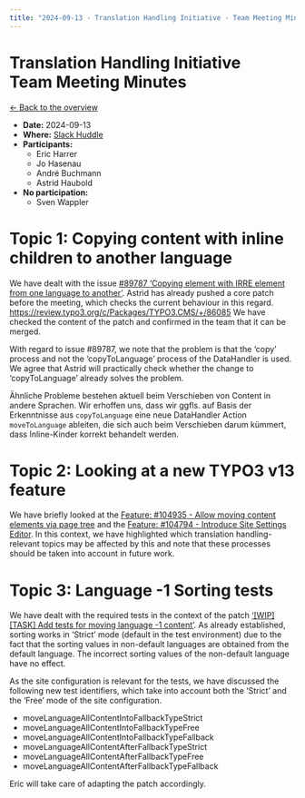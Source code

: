```yaml
---
title: "2024-09-13 - Translation Handling Initiative - Team Meeting Minutes"
---
```


# Translation Handling Initiative<br>Team Meeting Minutes

[← Back to the overview](https://notes.typo3.org/s/f3ae8fZSD)

- **Date:** 2024-09-13<br>
- **Where:** [Slack Huddle](https://app.slack.com/huddle/T024TUMLZ/C05D7UF1L8M)
- **Participants:**
    - Eric Harrer
    - Jo Hasenau
    - André Buchmann
    - Astrid Haubold
- **No participation:**
    - Sven Wappler

# Topic 1: Copying content with inline children to another language

We have dealt with the issue [#89787 ‘Copying element with IRRE element from one language to another’](https://forge.typo3.org/issues/89787).
Astrid has already pushed a core patch before the meeting, which checks the current behaviour in this regard. https://review.typo3.org/c/Packages/TYPO3.CMS/+/86085
We have checked the content of the patch and confirmed in the team that it can be merged.

With regard to issue #89787, we note that the problem is that the ‘copy’ process and not the ‘copyToLanguage’ process of the DataHandler is used. We agree that Astrid will practically check whether the change to ‘copyToLanguage’ already solves the problem.

Ähnliche Probleme bestehen aktuell beim Verschieben von Content in andere Sprachen. Wir erhoffen uns, dass wir ggfls. auf Basis der Erkenntnisse aus `copyToLanguage` eine neue DataHandler Action `moveToLanguage` ableiten, die sich auch beim Verschieben darum kümmert, dass Inline-Kinder korrekt behandelt werden.

# Topic 2: Looking at a new TYPO3 v13 feature

We have briefly looked at the [Feature: #104935 - Allow moving content elements via page tree](https://docs.typo3.org/c/typo3/cms-core/main/en-us/Changelog/13.3/Feature-104935-AllowMovingContentElementsViaPageTree.html) and the [Feature: #104794 - Introduce Site Settings Editor](https://docs.typo3.org/c/typo3/cms-core/main/en-us/Changelog/13.3/Feature-104794-IntroduceSiteSettingsEditor.html). In this context, we have highlighted which translation handling-relevant topics may be affected by this and note that these processes should be taken into account in future work.

# Topic 3: Language -1 Sorting tests

We have dealt with the required tests in the context of the patch [‘[WIP][TASK] Add tests for moving language -1 content’](https://review.typo3.org/c/Packages/TYPO3.CMS/+/85912). As already established, sorting works in ‘Strict’ mode (default in the test environment) due to the fact that the sorting values in non-default languages are obtained from the default language. The incorrect sorting values of the non-default language have no effect.

As the site configuration is relevant for the tests, we have discussed the following new test identifiers, which take into account both the ‘Strict’ and the ‘Free’ mode of the site configuration.

- moveLanguageAllContentIntoFallbackTypeStrict
- moveLanguageAllContentIntoFallbackTypeFree
- moveLanguageAllContentIntoFallbackTypeFallback
- moveLanguageAllContentAfterFallbackTypeStrict
- moveLanguageAllContentAfterFallbackTypeFree
- moveLanguageAllContentAfterFallbackTypeFallback

Eric will take care of adapting the patch accordingly.